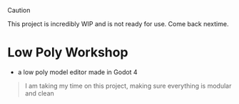 > [!CAUTION]
> This project is incredibly WIP and is not ready for use. Come back nextime.
# Low Poly Workshop
- a low poly model editor made in Godot 4
> I am taking my time on this project, making sure everything is modular and clean